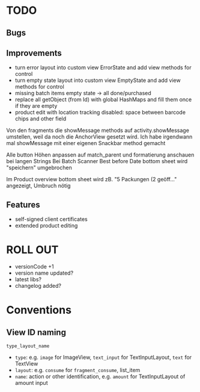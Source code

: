 # TODO

## Bugs

## Improvements

- turn error layout into custom view ErrorState and add view methods for control
- turn empty state layout into custom view EmptyState and add view methods for control
- missing batch items empty state -> all done/purchased
- replace all getObject (from Id) with global HashMaps and fill them once if they are empty
- product edit with location tracking disabled: space between barcode chips and other field

Von den fragments die showMessage methods auf activity.showMessage umstellen, weil da noch die AnchorView gesetzt wird.
Ich habe irgendwann mal showMessage mit einer eigenen Snackbar method gemacht

Alle button Höhen anpassen auf match_parent und formatierung anschauen bei langen Strings
Bei Batch Scanner Best before Date bottom sheet wird "speichern" umgebrochen

Im Product overview bottom sheet wird zB. "5 Packungen (2 geöff..." angezeigt, Umbruch nötig

## Features

- self-signed client certificates
- extended product editing

# ROLL OUT

- versionCode +1
- version name updated?
- latest libs?
- changelog added?

# Conventions

## View ID naming

`type_layout_name`

- `type`: e.g. `image` for ImageView, `text_input` for TextInputLayout, `text` for TextView
- `layout`: e.g. `consume` for `fragment_consume`, list_item
- `name`: action or other identification, e.g. `amount` for TextInputLayout of amount input